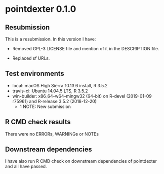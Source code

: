 pointdexter 0.1.0
=================

## Resubmission
This is a resubmission. In this version I have:

* Removed GPL-3 LICENSE file and mention of it in the DESCRIPTION file.

* Replaced sf URLs.

## Test environments
* local: macOS High Sierra 10.13.6 install, R 3.5.2
* travis-ci: Ubuntu 14.04.5 LTS, R 3.5.2
* win-builder: x86_64-w64-mingw32 (64-bit) on R-devel (2019-01-09 r75961) and R-release 3.5.2 (2018-12-20)
    + 1 NOTE: New submission

## R CMD check results
There were no ERRORs, WARNINGs or NOTEs

## Downstream dependencies
I have also run R CMD check on downstream dependencies of pointdexter and all have passed.
